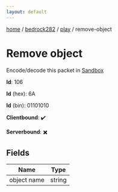 ```yaml
---
layout: default
---
```


[home](/)  /  [bedrock282](/protocol/bedrock282)  /  [play](/protocol/bedrock282/play)  /  remove-object

# Remove object

Encode/decode this packet in [Sandbox](../../../sandbox/bedrock282#Play.RemoveObject)

**Id**: 106

**Id** (hex): 6A

**Id** (bin): 01101010

**Clientbound**: ✔️

**Serverbound**: ✖️

## Fields

Name | Type
---|---
object name | string
